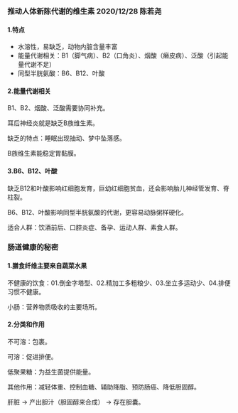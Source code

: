 ### 推动人体新陈代谢的维生素 2020/12/28 陈若尧

#### 1.特点
* 水溶性，易缺乏，动物内脏含量丰富
* 能量代谢相关：B1（脚气病）、B2（口角炎）、烟酸（癞皮病）、泛酸（引起能量代谢不足）
* 同型半胱氨酸：B6、B12、叶酸

#### 2.能量代谢相关
B1、B2、烟酸、泛酸需要协同补充。

耳后神经炎就是缺乏B族维生素。

缺乏的特点：睡眠出现抽动、梦中坠落感。

B族维生素能稳定胃黏膜。

#### 3.B6、B12、叶酸
缺乏B12和叶酸影响红细胞发育，巨幼红细胞贫血，还会影响胎儿神经管发育、脊柱裂。

B6、B12、叶酸影响同型半胱氨酸的代谢，更容易动脉粥样硬化。

适合人群：饮酒前后、口腔炎症、备孕、运动人群、素食人群。

### 肠道健康的秘密
#### 1.膳食纤维主要来自蔬菜水果
不健康的饮食：01.倒金字塔型、02.精加工多粗粮少、03.坐立多运动少、04.排便习惯不健康。

小肠：营养物质吸收的主要场所。

#### 2.分类和作用
不可溶：包裹。

可溶：促进排便。

低聚果糖：为益生菌提供能量。

其他作用：减轻体重、控制血糖、辅助降脂、预防肠癌、降低胆固醇。

肝脏 -> 产出胆汁（胆固醇来合成） -> 存在胆囊。
